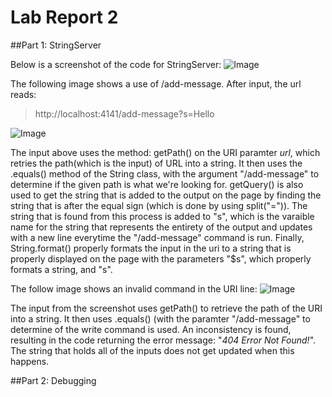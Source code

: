 # Lab Report 2

##Part 1: StringServer

Below is a screenshot of the code for StringServer:
![Image](lab2image1)

The following image shows a use of /add-message. After input, the url reads: 
> http://localhost:4141/add-message?s=Hello

![Image](lab2image2)

The input above uses the method: getPath() on the URI paramter *url*, which retries the path(which is the input) of URL into a string. It then uses the .equals() method of the String class, with the argument "/add-message" to determine if the given path is what we're looking for. getQuery() is also used to get the string that is added to the output on the page by finding the string that is after the equal sign (which is done by using split("=")). The string that is found from this process is added to "s", which is the varaible name for the string that represents the entirety of the output and updates with a new line everytime the "/add-message" command is run. Finally, String.format() properly formats the input in the uri to a string that is properly displayed on the page with the parameters "$s", which properly formats a string, and "s".

The follow image shows an invalid command in the URI line:
![Image](lab2image3)

The input from the screenshot uses getPath() to retrieve the path of the URI into a string. It then uses .equals() (with the paramter "/add-message" to determine of the write command is used. An inconsistency is found, resulting in the code returning the error message: "*404 Error Not Found!*". The string that holds all of the inputs does not get updated when this happens.

##Part 2: Debugging



